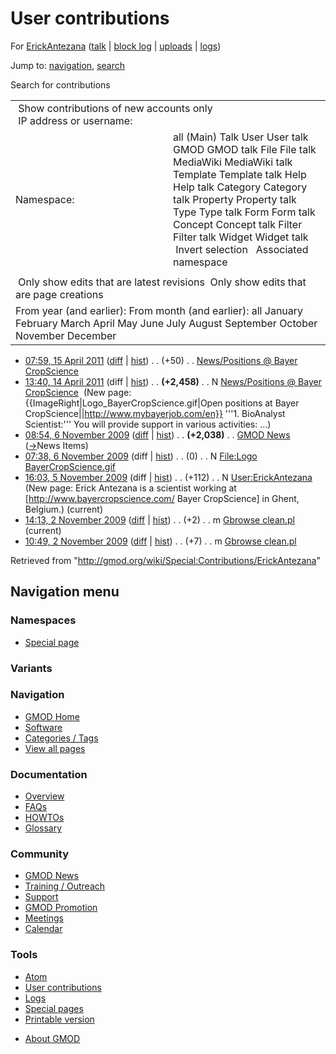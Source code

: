 <div id="mw-page-base" class="noprint">

</div>

<div id="mw-head-base" class="noprint">

</div>

<div id="content" class="mw-body" role="main">

<span id="top"></span>

<div id="mw-js-message" style="display:none;">

</div>



# <span dir="auto">User contributions</span>

<div id="bodyContent">

<div id="contentSub">

For [ErickAntezana](/wiki/User:ErickAntezana "User:ErickAntezana") (<a
href="/mediawiki/index.php?title=User_talk:ErickAntezana&amp;action=edit&amp;redlink=1"
class="new"
title="User talk:ErickAntezana (page does not exist)">talk</a> \| [block
log](/mediawiki/index.php?title=Special:Log/block&page=User%3AErickAntezana "Special:Log/block")
\|
[uploads](/wiki/Special:ListFiles/ErickAntezana "Special:ListFiles/ErickAntezana")
\| [logs](/wiki/Special:Log/ErickAntezana "Special:Log/ErickAntezana"))

</div>

<div id="jump-to-nav" class="mw-jump">

Jump to: [navigation](#mw-navigation), [search](#p-search)

</div>

<div id="mw-content-text">

Search for contributions

<table class="mw-contributions-table">
<colgroup>
<col style="width: 50%" />
<col style="width: 50%" />
</colgroup>
<tbody>
<tr class="odd">
<td colspan="2"> Show contributions of new accounts only<br />
 IP address or username:</td>
</tr>
<tr class="even">
<td class="mw-label">Namespace:</td>
<td>all (Main) Talk User User talk GMOD GMOD talk File File talk
MediaWiki MediaWiki talk Template Template talk Help Help talk Category
Category talk Property Property talk Type Type talk Form Form talk
Concept Concept talk Filter Filter talk Widget Widget talk  
 Invert selection 
 Associated namespace </td>
</tr>
<tr class="odd">
<td colspan="2"></td>
</tr>
<tr class="even">
<td colspan="2"> Only show edits that are latest revisions
 Only show edits that are page creations</td>
</tr>
<tr class="odd">
<td colspan="2">From year (and earlier): From month (and earlier): all
January February March April May June July August September October
November December</td>
</tr>
</tbody>
</table>

- <a
  href="/mediawiki/index.php?title=News/Positions_@_Bayer_CropScience&amp;oldid=17584"
  class="mw-changeslist-date"
  title="News/Positions @ Bayer CropScience">07:59, 15 April 2011</a>
  ([diff](/mediawiki/index.php?title=News/Positions_@_Bayer_CropScience&diff=prev&oldid=17584 "News/Positions @ Bayer CropScience")
  \|
  [hist](/mediawiki/index.php?title=News/Positions_@_Bayer_CropScience&action=history "News/Positions @ Bayer CropScience"))
  <span class="mw-changeslist-separator">. .</span>
  <span class="mw-plusminus-pos" dir="ltr"
  title="2,508 bytes after change">(+50)</span>‎
  <span class="mw-changeslist-separator">. .</span>
  <a href="/wiki/News/Positions_@_Bayer_CropScience"
  class="mw-contributions-title"
  title="News/Positions @ Bayer CropScience">News/Positions @ Bayer
  CropScience</a> ‎
- <a
  href="/mediawiki/index.php?title=News/Positions_@_Bayer_CropScience&amp;oldid=17574"
  class="mw-changeslist-date"
  title="News/Positions @ Bayer CropScience">13:40, 14 April 2011</a>
  (diff \|
  [hist](/mediawiki/index.php?title=News/Positions_@_Bayer_CropScience&action=history "News/Positions @ Bayer CropScience"))
  <span class="mw-changeslist-separator">. .</span> **(+2,458)**‎
  <span class="mw-changeslist-separator">. .</span> N
  <a href="/wiki/News/Positions_@_Bayer_CropScience"
  class="mw-contributions-title"
  title="News/Positions @ Bayer CropScience">News/Positions @ Bayer
  CropScience</a> ‎ <span class="comment">(New page:
  {{ImageRight\|Logo_BayerCropScience.gif\|Open positions at Bayer
  CropScience\|\|http://www.mybayerjob.com/en}} '''1. BioAnalyst
  Scientist:''' You will provide support in various activities:
  ...)</span>
- <a href="/mediawiki/index.php?title=GMOD_News&amp;oldid=10551"
  class="mw-changeslist-date" title="GMOD News">08:54, 6 November 2009</a>
  ([diff](/mediawiki/index.php?title=GMOD_News&diff=prev&oldid=10551 "GMOD News")
  \|
  [hist](/mediawiki/index.php?title=GMOD_News&action=history "GMOD News"))
  <span class="mw-changeslist-separator">. .</span> **(+2,038)**‎
  <span class="mw-changeslist-separator">. .</span>
  <a href="/wiki/GMOD_News" class="mw-contributions-title"
  title="GMOD News">GMOD News</a> ‎
  <span class="comment">([→](/wiki/GMOD_News#News_Items "GMOD News")‎<span dir="auto"><span class="autocomment">News
  Items</span></span>)</span>
- <a
  href="/mediawiki/index.php?title=File:Logo_BayerCropScience.gif&amp;oldid=10550"
  class="mw-changeslist-date"
  title="File:Logo BayerCropScience.gif">07:38, 6 November 2009</a>
  (diff \|
  [hist](/mediawiki/index.php?title=File:Logo_BayerCropScience.gif&action=history "File:Logo BayerCropScience.gif"))
  <span class="mw-changeslist-separator">. .</span>
  <span class="mw-plusminus-null" dir="ltr"
  title="0 bytes after change">(0)</span>‎
  <span class="mw-changeslist-separator">. .</span> N
  <a href="/wiki/File:Logo_BayerCropScience.gif"
  class="mw-contributions-title"
  title="File:Logo BayerCropScience.gif">File:Logo
  BayerCropScience.gif</a> ‎
- <a href="/mediawiki/index.php?title=User:ErickAntezana&amp;oldid=10546"
  class="mw-changeslist-date" title="User:ErickAntezana">16:03, 5 November
  2009</a> (diff \|
  [hist](/mediawiki/index.php?title=User:ErickAntezana&action=history "User:ErickAntezana"))
  <span class="mw-changeslist-separator">. .</span>
  <span class="mw-plusminus-pos" dir="ltr"
  title="112 bytes after change">(+112)</span>‎
  <span class="mw-changeslist-separator">. .</span> N
  <a href="/wiki/User:ErickAntezana" class="mw-contributions-title"
  title="User:ErickAntezana">User:ErickAntezana</a> ‎
  <span class="comment">(New page: Erick Antezana is a scientist working
  at \[http://www.bayercropscience.com/ Bayer CropScience\] in Ghent,
  Belgium.)</span> <span class="mw-uctop">(current)</span>
- <a href="/mediawiki/index.php?title=Gbrowse_clean.pl&amp;oldid=10458"
  class="mw-changeslist-date" title="Gbrowse clean.pl">14:13, 2 November
  2009</a>
  ([diff](/mediawiki/index.php?title=Gbrowse_clean.pl&diff=prev&oldid=10458 "Gbrowse clean.pl")
  \|
  [hist](/mediawiki/index.php?title=Gbrowse_clean.pl&action=history "Gbrowse clean.pl"))
  <span class="mw-changeslist-separator">. .</span>
  <span class="mw-plusminus-pos" dir="ltr"
  title="3,405 bytes after change">(+2)</span>‎
  <span class="mw-changeslist-separator">. .</span> m
  <a href="/wiki/Gbrowse_clean.pl" class="mw-contributions-title"
  title="Gbrowse clean.pl">Gbrowse clean.pl</a> ‎
  <span class="mw-uctop">(current)</span>
- <a href="/mediawiki/index.php?title=Gbrowse_clean.pl&amp;oldid=10457"
  class="mw-changeslist-date" title="Gbrowse clean.pl">10:49, 2 November
  2009</a>
  ([diff](/mediawiki/index.php?title=Gbrowse_clean.pl&diff=prev&oldid=10457 "Gbrowse clean.pl")
  \|
  [hist](/mediawiki/index.php?title=Gbrowse_clean.pl&action=history "Gbrowse clean.pl"))
  <span class="mw-changeslist-separator">. .</span>
  <span class="mw-plusminus-pos" dir="ltr"
  title="3,403 bytes after change">(+7)</span>‎
  <span class="mw-changeslist-separator">. .</span> m
  <a href="/wiki/Gbrowse_clean.pl" class="mw-contributions-title"
  title="Gbrowse clean.pl">Gbrowse clean.pl</a> ‎

</div>

<div class="printfooter">

Retrieved from
"<http://gmod.org/wiki/Special:Contributions/ErickAntezana>"

</div>

<div id="catlinks" class="catlinks catlinks-allhidden">

</div>

<div class="visualClear">

</div>

</div>

</div>

<div id="mw-navigation">

## Navigation menu

<div id="mw-head">



<div id="left-navigation">

<div id="p-namespaces" class="vectorTabs" role="navigation"
aria-labelledby="p-namespaces-label">

### Namespaces

- <span id="ca-nstab-special">[Special
  page](/wiki/Special:Contributions/ErickAntezana "This is a special page, you cannot edit the page itself")</span>

</div>

<div id="p-variants" class="vectorMenu emptyPortlet" role="navigation"
aria-labelledby="p-variants-label">

### 

### Variants[](#)

<div class="menu">

</div>

</div>

</div>





</div>



</div>

</div>

</div>

<div id="mw-panel">

<div id="p-logo" role="banner">

<a href="/wiki/Main_Page"
style="background-image: url(http://gmod.org/images/GMOD-cogs.png);"
title="Visit the main page"></a>

</div>

<div id="p-Navigation" class="portal" role="navigation"
aria-labelledby="p-Navigation-label">

### Navigation

<div class="body">

- <span id="n-GMOD-Home">[GMOD Home](/wiki/Main_Page)</span>
- <span id="n-Software">[Software](/wiki/GMOD_Components)</span>
- <span id="n-Categories-.2F-Tags">[Categories /
  Tags](/wiki/Categories)</span>
- <span id="n-View-all-pages">[View all
  pages](/wiki/Special:AllPages)</span>

</div>

</div>

<div id="p-Documentation" class="portal" role="navigation"
aria-labelledby="p-Documentation-label">

### Documentation

<div class="body">

- <span id="n-Overview">[Overview](/wiki/Overview)</span>
- <span id="n-FAQs">[FAQs](/wiki/Category:FAQ)</span>
- <span id="n-HOWTOs">[HOWTOs](/wiki/Category:HOWTO)</span>
- <span id="n-Glossary">[Glossary](/wiki/Glossary)</span>

</div>

</div>

<div id="p-Community" class="portal" role="navigation"
aria-labelledby="p-Community-label">

### Community

<div class="body">

- <span id="n-GMOD-News">[GMOD News](/wiki/GMOD_News)</span>
- <span id="n-Training-.2F-Outreach">[Training /
  Outreach](/wiki/Training_and_Outreach)</span>
- <span id="n-Support">[Support](/wiki/Support)</span>
- <span id="n-GMOD-Promotion">[GMOD
  Promotion](/wiki/GMOD_Promotion)</span>
- <span id="n-Meetings">[Meetings](/wiki/Meetings)</span>
- <span id="n-Calendar">[Calendar](/wiki/Calendar)</span>

</div>

</div>

<div id="p-tb" class="portal" role="navigation"
aria-labelledby="p-tb-label">

### Tools

<div class="body">

- <span id="feedlinks"><a
  href="http://gmod.org/mediawiki/index.php?title=Special:Contributions/ErickAntezana&amp;feed=atom"
  id="feed-atom" class="feedlink" rel="alternate"
  type="application/atom+xml" title="Atom feed for this page">Atom</a></span>
- <span id="t-contributions">[User
  contributions](/wiki/Special:Contributions/ErickAntezana "A list of contributions of this user")</span>
- <span id="t-log">[Logs](/wiki/Special:Log/ErickAntezana)</span>
- <span id="t-specialpages"><a href="/wiki/Special:SpecialPages" accesskey="q"
  title="A list of all special pages [q]">Special pages</a></span>
- <span id="t-print"><a
  href="/mediawiki/index.php?title=Special:Contributions/ErickAntezana&amp;printable=yes"
  rel="alternate" accesskey="p"
  title="Printable version of this page [p]">Printable version</a></span>

</div>

</div>

</div>

</div>

<div id="footer" role="contentinfo">

- <span id="footer-places-about">[About
  GMOD](/wiki/GMOD:About "GMOD:About")</span>

<!-- -->






</div>
